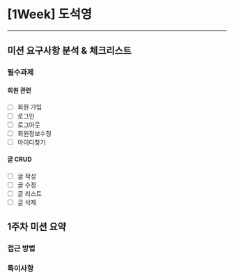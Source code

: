 # [1Week] 도석영
***

## 미션 요구사항 분석 & 체크리스트
### 필수과제
#### 회원 관련
- [ ] 회원 가입
- [ ] 로그인
- [ ] 로그아웃
- [ ] 회원정보수정
- [ ] 아이디찾기

#### 글 CRUD
- [ ] 글 작성
- [ ] 글 수정
- [ ] 글 리스트
- [ ] 글 삭제

## 1주차 미션 요약
### 접근 방법

### 특이사항
